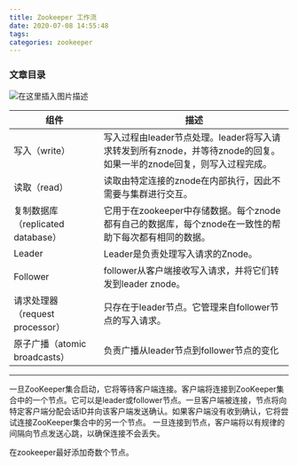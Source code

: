 ```yaml
---
title: Zookeeper 工作流
date: 2020-07-08 14:55:48
tags: 
categories: zookeeper
---
```


<!--more-->

### 文章目录

![在这里插入图片描述](https://img-blog.csdnimg.cn/20200708144138449.png?x-oss-process=image/watermark,type_ZmFuZ3poZW5naGVpdGk,shadow_10,text_aHR0cHM6Ly9ibG9nLmNzZG4ubmV0L3FxXzIxMDQwNTU5,size_16,color_FFFFFF,t_70)

| 组件 | 描述 |
| --- | --- |
| 写入（write） | 写入过程由leader节点处理。leader将写入请求转发到所有znode，并等待znode的回复。如果一半的znode回复，则写入过程完成。 |
| 读取（read） | 读取由特定连接的znode在内部执行，因此不需要与集群进行交互。 |
| 复制数据库（replicated database） | 它用于在zookeeper中存储数据。每个znode都有自己的数据库，每个znode在一致性的帮助下每次都有相同的数据。 |
| Leader | Leader是负责处理写入请求的Znode。 |
| Follower | follower从客户端接收写入请求，并将它们转发到leader znode。 |
| 请求处理器（request processor） | 只存在于leader节点。它管理来自follower节点的写入请求。 |
| 原子广播（atomic broadcasts） | 负责广播从leader节点到follower节点的变化 |

---

一旦ZooKeeper集合启动，它将等待客户端连接。客户端将连接到ZooKeeper集合中的一个节点。它可以是leader或follower节点。一旦客户端被连接，节点将向特定客户端分配会话ID并向该客户端发送确认。如果客户端没有收到确认，它将尝试连接ZooKeeper集合中的另一个节点。 一旦连接到节点，客户端将以有规律的间隔向节点发送心跳，以确保连接不会丢失。

在zookeeper最好添加奇数个节点。